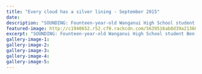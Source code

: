 ```yaml
---
title: "Every cloud has a silver lining - September 2015"
date: 
description: "SOUNDING: Founteen-year-old Wanganui High School student Ben Power entertains on the piano, Wanganui Chronicle article on 28/9/15..."
featured-image: http://c1940652.r52.cf0.rackcdn.com/5639516ab8d39a213600052c/Ben-Power-on-Piano,-gallery-Sept-2015.jpg
excerpt: "SOUNDING: Founteen-year-old Wanganui High School student Ben Power entertains on the piano, Wanganui Chronicle article on 28/9/15..."
gallery-image-1: 
gallery-image-2: 
gallery-image-3: 
gallery-image-4: 
gallery-image-5: 
---
```

